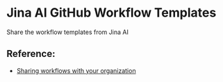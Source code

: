 # Jina AI GitHub Workflow Templates

Share the workflow templates from Jina AI

## Reference:
- [Sharing workflows with your organization](https://docs.github.com/en/actions/learn-github-actions/sharing-workflows-with-your-organization)